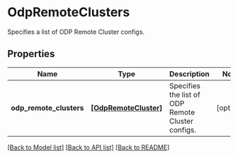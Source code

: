# OdpRemoteClusters

Specifies a list of ODP Remote Cluster configs.

## Properties
Name | Type | Description | Notes
------------ | ------------- | ------------- | -------------
**odp_remote_clusters** | [**[OdpRemoteCluster]**](OdpRemoteCluster.md) | Specifies the list of ODP Remote Cluster configs. | [optional] 

[[Back to Model list]](../README.md#documentation-for-models) [[Back to API list]](../README.md#documentation-for-api-endpoints) [[Back to README]](../README.md)


